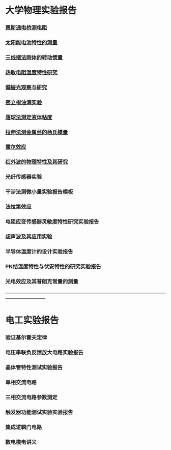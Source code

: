 # 大学物理实验报告

### [惠斯通电桥测电阻](直流电桥测电阻/index.md)

### [太阳能电池特性的测量](太阳能电池特性的测量/index.md)

### [三线摆法刚体的转动惯量](刚体转动惯量/index.md)

### [热敏电阻温度特性研究](热敏电阻温度特性研究/index.md)

### [偏振光观察与研究](偏振光观察与研究/index.md)

### [密立根油滴实验](密立根油滴实验/index.md)

### [落球法测定液体粘度](落球法测定液体粘度/index.md)

### [拉伸法测金属丝的杨氏模量](拉伸法测金属丝的杨氏模量/index.md)

### [霍尔效应](霍尔效应/index.md)

### [红外波的物理特性及其研究](红外波的物理特性及其研究/index.md)

### 光纤传感器实验

### 干涉法测微小量实验报告模板

### 法拉第效应

### 电阻应变传感器灵敏度特性研究实验报告

### 超声波及其应用实验

### 半导体温度计的设计实验报告

### PN结温度特性与伏安特性的研究实验报告

### 光电效应及其普朗克常量的测量

—————————————————————————————————————————————

# 电工实验报告

### 验证基尔霍夫定律

### 电压串联负反馈放大电路实验报告

### 晶体管特性测试实验报告

### 单相交流电路

### 三相交流电路参数测定

### 触发器功能测试实验实验报告

### 集成逻辑门电路

### 数电模电讲义
